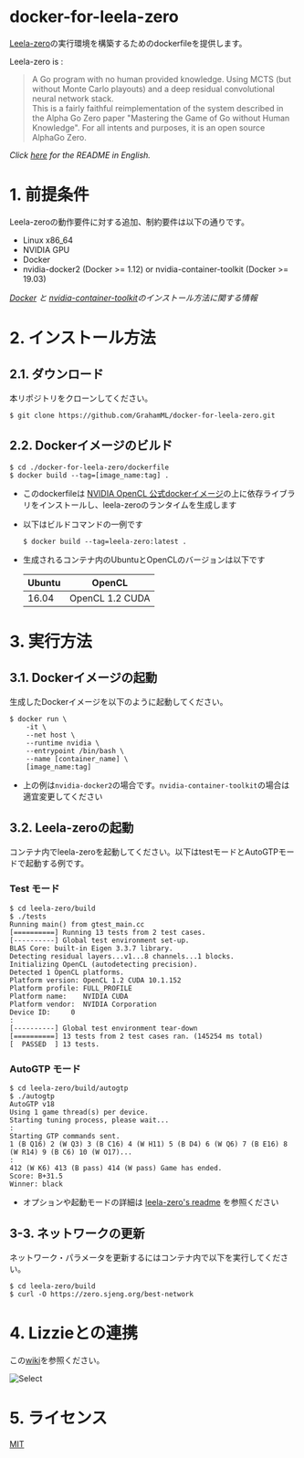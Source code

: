 # docker-for-leela-zero
[Leela-zero](https://github.com/leela-zero/leela-zero)の実行環境を構築するためのdockerfileを提供します。

Leela-zero is :
>A Go program with no human provided knowledge. Using MCTS (but without Monte Carlo playouts) and a deep residual convolutional neural network stack.  
This is a fairly faithful reimplementation of the system described in the Alpha Go Zero paper "Mastering the Game of Go without Human Knowledge". For all intents and purposes, it is an open source AlphaGo Zero.  

_Click [here](https://github.com/GrahamML/docker-for-leela-zero/blob/master/README.md) for the README in English._

# 1. 前提条件  
Leela-zeroの動作要件に対する追加、制約要件は以下の通りです。 
+ Linux x86_64
+ NVIDIA GPU
+ Docker
+ nvidia-docker2 (Docker >= 1.12) or nvidia-container-toolkit (Docker >= 19.03)  

_[Docker](https://github.com/Microsoft/MMdnn/blob/master/docs/InstallDockerCE.md) と [nvidia-container-toolkit](https://github.com/NVIDIA/nvidia-docker#quickstart)のインストール方法に関する情報_

# 2. インストール方法
## 2.1. ダウンロード
本リポジトリをクローンしてください。  
```console
$ git clone https://github.com/GrahamML/docker-for-leela-zero.git
```
## 2.2. Dockerイメージのビルド

```console
$ cd ./docker-for-leela-zero/dockerfile
$ docker build --tag=[image_name:tag] .
```  
+ このdockerfileは [NVIDIA OpenCL 公式dockerイメージ](https://hub.docker.com/r/nvidia/opencl)の上に依存ライブラリをインストールし、leela-zeroのランタイムを生成します
+ 以下はビルドコマンドの一例です  
    ```
    $ docker build --tag=leela-zero:latest . 
    ```
+ 生成されるコンテナ内のUbuntuとOpenCLのバージョンは以下です

    | Ubuntu | OpenCL              |
    |--------|---------------------|
    | 16.04  | OpenCL 1.2 CUDA     |

# 3. 実行方法
## 3.1. Dockerイメージの起動
生成したDockerイメージを以下のように起動してください。  
```console
$ docker run \
    -it \
    --net host \
    --runtime nvidia \
    --entrypoint /bin/bash \
    --name [container_name] \
    [image_name:tag]
```  
+ 上の例は`nvidia-docker2`の場合です。`nvidia-container-toolkit`の場合は適宜変更してください  

## 3.2. Leela-zeroの起動
コンテナ内でleela-zeroを起動してください。以下はtestモードとAutoGTPモードで起動する例です。
### Test モード
```console
$ cd leela-zero/build
$ ./tests
Running main() from gtest_main.cc
[==========] Running 13 tests from 2 test cases.
[----------] Global test environment set-up.
BLAS Core: built-in Eigen 3.3.7 library.
Detecting residual layers...v1...8 channels...1 blocks.
Initializing OpenCL (autodetecting precision).
Detected 1 OpenCL platforms.
Platform version: OpenCL 1.2 CUDA 10.1.152
Platform profile: FULL_PROFILE
Platform name:    NVIDIA CUDA
Platform vendor:  NVIDIA Corporation
Device ID:     0
:
[----------] Global test environment tear-down
[==========] 13 tests from 2 test cases ran. (145254 ms total)
[  PASSED  ] 13 tests.
```
### AutoGTP モード
```console
$ cd leela-zero/build/autogtp
$ ./autogtp
AutoGTP v18
Using 1 game thread(s) per device.
Starting tuning process, please wait...
:
Starting GTP commands sent.
1 (B Q16) 2 (W Q3) 3 (B C16) 4 (W H11) 5 (B D4) 6 (W Q6) 7 (B E16) 8 (W R14) 9 (B C6) 10 (W O17)...
:
412 (W K6) 413 (B pass) 414 (W pass) Game has ended.
Score: B+31.5
Winner: black
```  
+ オプションや起動モードの詳細は [leela-zero's readme](https://github.com/leela-zero/leela-zero/blob/master/README.md) を参照ください

## 3-3. ネットワークの更新  
ネットワーク・パラメータを更新するにはコンテナ内で以下を実行してください。
```console
$ cd leela-zero/build
$ curl -O https://zero.sjeng.org/best-network
```

# 4. Lizzieとの連携  
この[wiki](https://github.com/GrahamML/docker_for_AQ/wiki/Communitacion-with-Lizzie)を参照ください。  

![Select](https://github.com/GrahamML/docker_for_AQ/wiki/images/Communitacion-with-Lizzie/Fig9.png)

# 5. ライセンス  
[MIT](https://github.com/GrahamML/docker_for_leela-zero/blob/master/LICENSE)
